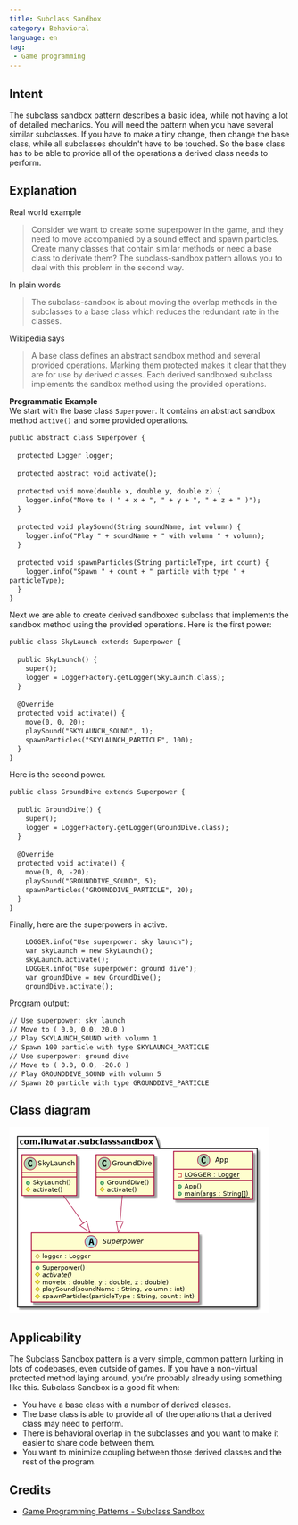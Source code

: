 ```yaml
---  
title: Subclass Sandbox 
category: Behavioral
language: en
tag:  
 - Game programming
---  
```


## Intent  
The subclass sandbox pattern describes a basic idea, while not having a lot of detailed mechanics. You will need the pattern when you have several similar subclasses. If you have to make a tiny change, then change the base class, while all subclasses shouldn't have to be touched. So the base class has to be able to provide all of the operations a derived class needs to perform.
  
## Explanation
Real world example 
> Consider we want to create some superpower in the game, and they need to move accompanied by a sound effect and spawn particles. Create many classes that contain similar methods or need a base class to derivate them? The subclass-sandbox pattern allows you to deal with this problem in the second way.

In plain words
> The subclass-sandbox is about moving the overlap methods in the subclasses to a base class which reduces the redundant rate in the classes.

Wikipedia says
> A base class defines an abstract sandbox method and several provided operations. Marking them protected makes it clear that they are for use by derived classes. Each derived sandboxed subclass implements the sandbox method using the provided operations.
>
**Programmatic Example**  
We start with the base class `Superpower`. It contains an abstract sandbox method `active()` and some provided operations.
```
public abstract class Superpower {

  protected Logger logger;

  protected abstract void activate();

  protected void move(double x, double y, double z) {
    logger.info("Move to ( " + x + ", " + y + ", " + z + " )");
  }

  protected void playSound(String soundName, int volumn) {
    logger.info("Play " + soundName + " with volumn " + volumn);
  }

  protected void spawnParticles(String particleType, int count) {
    logger.info("Spawn " + count + " particle with type " + particleType);
  }
}
```
Next we are able to create derived sandboxed subclass that implements the sandbox method using the provided operations. Here is the first power:
```
public class SkyLaunch extends Superpower {

  public SkyLaunch() {
    super();
    logger = LoggerFactory.getLogger(SkyLaunch.class);
  }

  @Override
  protected void activate() {
    move(0, 0, 20);
    playSound("SKYLAUNCH_SOUND", 1);
    spawnParticles("SKYLAUNCH_PARTICLE", 100);
  }
}
```
Here is the second power.
```
public class GroundDive extends Superpower {

  public GroundDive() {
    super();
    logger = LoggerFactory.getLogger(GroundDive.class);
  }

  @Override
  protected void activate() {
    move(0, 0, -20);
    playSound("GROUNDDIVE_SOUND", 5);
    spawnParticles("GROUNDDIVE_PARTICLE", 20);
  }
}
```
Finally, here are the superpowers in active.
```
    LOGGER.info("Use superpower: sky launch");
    var skyLaunch = new SkyLaunch();
    skyLaunch.activate();
    LOGGER.info("Use superpower: ground dive");
    var groundDive = new GroundDive();
    groundDive.activate();
```
Program output:
```
// Use superpower: sky launch
// Move to ( 0.0, 0.0, 20.0 )
// Play SKYLAUNCH_SOUND with volumn 1
// Spawn 100 particle with type SKYLAUNCH_PARTICLE
// Use superpower: ground dive
// Move to ( 0.0, 0.0, -20.0 )
// Play GROUNDDIVE_SOUND with volumn 5
// Spawn 20 particle with type GROUNDDIVE_PARTICLE
```
## Class diagram
![alt text](./etc/subclass-sandbox.urm.png "Subclass Sandbox pattern class diagram")
  
## Applicability  
The Subclass Sandbox pattern is a very simple, common pattern lurking in lots of codebases, even outside of games. If you have a non-virtual protected method laying around, you’re probably already using something like this. Subclass Sandbox is a good fit when:

-   You have a base class with a number of derived classes.
-   The base class is able to provide all of the operations that a derived class may need to perform.
-   There is behavioral overlap in the subclasses and you want to make it easier to share code between them.
-   You want to minimize coupling between those derived classes and the rest of the program.
  
## Credits  
  
* [Game Programming Patterns - Subclass Sandbox](https://gameprogrammingpatterns.com/subclass-sandbox.html)
